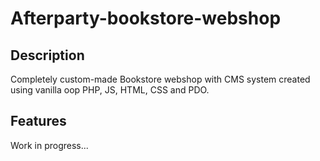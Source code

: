 # Afterparty-bookstore-webshop
## Description
Completely custom-made Bookstore webshop with CMS system created using vanilla oop PHP, JS, HTML, CSS and PDO.
## Features
Work in progress...
